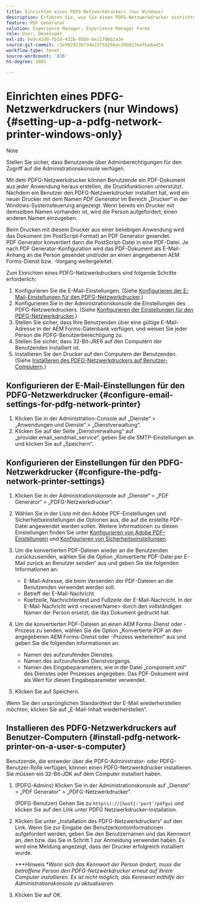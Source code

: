 ```yaml
---
title: Einrichten eines PDFG-Netzwerkdruckers (nur Windows)
description: Erfahren Sie, wie Sie einen PDFG-Netzwerkdrucker einrichten (nur Windows).
feature: PDF Generator
solution: Experience Manager, Experience Manager Forms
role: User, Developer
exl-id: 6e9c42d9-fb1d-432b-95b9-6e21706b2a3e
source-git-commit: c3e9029236734e22f5d266ac26b923eafbe0a459
workflow-type: tm+mt
source-wordcount: '616'
ht-degree: 100%

---
```


# Einrichten eines PDFG-Netzwerkdruckers (nur Windows) {#setting-up-a-pdfg-network-printer-windows-only}

>[!NOTE]
> 
> Stellen Sie sicher, dass Benutzende über Adminberechtigungen für den Zugriff auf die Administrationskonsole verfügen.

Mit dem PDFG-Netzwerkdrucker können Benutzende ein PDF-Dokument aus jeder Anwendung heraus erstellen, die Druckfunktionen unterstützt. Nachdem ein Benutzer den PDFG-Netzwerkdrucker installiert hat, wird ein neuer Drucker mit dem Namen *PDF Generator* im Bereich „Drucker“ in der Windows-Systemsteuerung angezeigt. Wenn bereits ein Drucker mit demselben Namen vorhanden ist, wird die Person aufgefordert, einen anderen Namen einzugeben.

Beim Drucken mit diesem Drucker aus einer beliebigen Anwendung wird das Dokument (im PostScript-Format) an PDF Generator gesendet. PDF Generator konvertiert dann die PostScript-Datei in eine PDF-Datei. Je nach PDF Generator-Konfiguration wird das PDF-Dokument als E-Mail-Anhang an die Person gesendet und/oder an einen angegebenen AEM Forms-Dienst bzw. -Vorgang weitergeleitet.

Zum Einrichten eines PDFG-Netzwerkdruckers sind folgende Schritte erforderlich:

1. Konfigurieren Sie die E-Mail-Einstellungen. (Siehe [Konfigurieren der E-Mail-Einstellungen für den PDFG-Netzwerkdrucker](setting-pdfg-network-printer-windows.md#configure-email-settings-for-pdfg-network-printer).)
1. Konfigurieren Sie in der Administrationskonsole die Einstellungen des PDFG-Netzwerkdruckers. (Siehe [Konfigurieren der Einstellungen für den PDFG-Netzwerkdrucker](setting-pdfg-network-printer-windows.md#configure-the-pdfg-network-printer-settings).)
1. Stellen Sie sicher, dass Ihre Benutzenden über eine gültige E-Mail-Adresse in der AEM Forms-Datenbank verfügen, und weisen Sie jeder Person die PDFG-Benutzerberechtigung zu. <!-- Fix broken link See Setting up and organizing users -->
1. Stellen Sie sicher, dass 32-Bit-JRE6 auf den Computern der Benutzenden installiert ist.
1. Installieren Sie den Drucker auf den Computern der Benutzenden. (Siehe [Installieren des PDFG-Netzwerkdruckers auf Benutzer-Computern](setting-pdfg-network-printer-windows.md#install-pdfg-network-printer-on-a-user-s-computer).)

## Konfigurieren der E-Mail-Einstellungen für den PDFG-Netzwerkdrucker {#configure-email-settings-for-pdfg-network-printer}

1. Klicken Sie in der Administration-Console auf „Dienste“ > „Anwendungen und Dienste“ > „Dienstverwaltung“.
1. Klicken Sie auf der Seite „Dienstverwaltung“ auf „provider.email_sendmail_service“, geben Sie die SMTP-Einstellungen an und klicken Sie auf „Speichern“.

## Konfigurieren der Einstellungen für den PDFG-Netzwerkdrucker {#configure-the-pdfg-network-printer-settings}

1. Klicken Sie in der Administrationskonsole auf „Dienste“ > „PDF Generator“ > „PDFG-Netzwerkdrucker“.
1. Wählen Sie in der Liste mit den Adobe PDF-Einstellungen und Sicherheitseinstellungen die Optionen aus, die auf die erstellte PDF-Datei angewendet werden sollen. Weitere Informationen zu diesen Einstellungen finden Sie unter [Konfigurieren von Adobe PDF-Einstellungen](/help/forms/using/admin-help/configuring-pdf-settings.md#configuring-adobe-pdf-settings) und [Konfigurieren von Sicherheitseinstellungen](/help/forms/using/admin-help/configuring-security-settings.md#configuring-security-settings).
1. Um die konvertierten PDF-Dateien wieder an die Benutzenden zurückzusenden, wählen Sie die Option „Konvertierte PDF-Datei per E-Mail zurück an Benutzer senden“ aus und geben Sie die folgenden Informationen an:

   * E-Mail-Adresse, die beim Versenden der PDF-Dateien an die Benutzenden verwendet werden soll.
   * Betreff der E-Mail-Nachricht.
   * Kopfzeile, Nachrichtentext und Fußzeile der E-Mail-Nachricht. In der E-Mail-Nachricht wird &lt;receiverName> durch den vollständigen Namen der Person ersetzt, die das Dokument gedruckt hat.

1. Um die konvertierten PDF-Dateien an einen AEM Forms-Dienst oder -Prozess zu senden, wählen Sie die Option „Konvertierte PDF an den angegebenen AEM Forms-Dienst oder -Prozess weiterleiten“ aus und geben Sie die folgenden Informationen an:

   * Namen des aufzurufenden Dienstes.
   * Namen des aufzurufenden Dienstvorgangs.
   * Namen des Eingabeparameters, wie in der Datei „component.xml“ des Dienstes oder Prozesses angegeben. Das PDF-Dokument wird als Wert für diesen Eingabeparameter verwendet.

1. Klicken Sie auf Speichern.

Wenn Sie den ursprünglichen Standardtext der E-Mail wiederherstellen möchten, klicken Sie auf „E-Mail-Inhalt wiederherstellen“.

## Installieren des PDFG-Netzwerkdruckers auf Benutzer-Computern {#install-pdfg-network-printer-on-a-user-s-computer}

Benutzende, die entweder über die PDFG-Administrator- oder PDFG-Benutzer-Rolle verfügen, können einen PDFG-Netzwerkdrucker installieren. Sie müssen ein 32-Bit-JDK auf dem Computer installiert haben.

1. (PDFG-Admins) Klicken Sie in der Administrationskonsole auf „Dienste“ > „PDF Generator“ > „PDFG-Netzwerkdrucker“.

   (PDFG-Benutzer) Gehen Sie zu `http(s)://[host]:'port'/pdfgui` und klicken Sie auf den Link unter PDFG Netzwerkdrucker-Installation.

1. Klicken Sie unter „Installation des PDFG-Netzwerkdruckers“ auf den Link. Wenn Sie zur Eingabe der Benutzerkontoinformationen aufgefordert werden, geben Sie den Benutzernamen und das Kennwort an, den bzw. das Sie in Schritt 1 zur Anmeldung verwendet haben. Es wird eine Meldung angezeigt, dass der Drucker erfolgreich installiert wurde.

   ***Hinweis **Wenn sich das Kennwort der Person ändert, muss die betroffene Person den PDFG-Netzwerkdrucker erneut auf ihrem Computer installieren. Es ist nicht möglich, das Kennwort mithilfe der Administrationskonsole zu aktualisieren.*

1. Klicken Sie auf OK.
